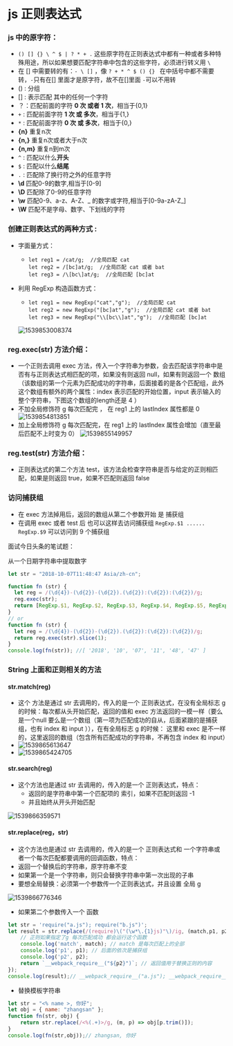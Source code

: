 # js 正则表达式

### js 中的原字符： 

* `() [] {} \ ^ $ | ? * + .` 这些原字符在正则表达式中都有一种或者多种特殊用途，所以如果想要匹配字符串中包含的这些字符，必须进行转义用 `\`
* 在 [] 中需要转的有：`- \ []` ，像 `? + * ^ $ () {} ` 在中括号中都不需要转，`-`只有在[] 里面才是原字符，故不在[]里面 `-`可以不用转
* () : 分组
* [] : 表示匹配 其中的任何一个字符
* ？：匹配前面的字符 **0 次 或者 1 次**，相当于{0,1}
* `+` : 匹配前面字符 **1 次 或 多次**，相当于{1,}
* `*` : 匹配前面字符 **0 次 或 多次**，相当于{0,}
* **{n}** 重复n次
* **{n,}** 重复n次或者大于n次
* **{n,m}** 重复n到m次
* `^` : 匹配以什么**开头**
* `$` : 匹配以什么**结尾**
* `.` : 匹配除了换行符之外的任意字符
* **\d** 匹配0-9的数字,相当于[0-9]
* **\D** 匹配除了0-9的任意字符
* **\w** 匹配0-9、a-z、A-Z、_ 的数字或字符,相当于[0-9a-zA-Z_]
* **\W** 匹配不是字母、数字、下划线的字符

### 创建正则表达式的两种方式 :

* 字面量方式：

  * ```
    let reg1 = /cat/g;  //全局匹配 cat
    let reg2 = /[bc]at/g;  //全局匹配 cat 或者 bat
    let reg3 = /\[bc\]at/g;  //全局匹配 [bc]at
    ```

* 利用 RegExp 构造函数方式：

  * ```
    let reg1 = new RegExp("cat","g");  //全局匹配 cat
    let reg2 = new RegExp("[bc]at","g");  //全局匹配 cat 或者 bat
    let reg3 = new RegExp("\\[bc\\]at","g");  //全局匹配 [bc]at
    ```

  ![1539853008374](../assert/1539853008374.png)

### reg.exec(str) 方法介绍：

   * 一个正则去调用 exec 方法，传入一个字符串为参数，会去匹配该字符串中是否有与正则表达式相匹配的项，如果没有则返回 null，如果有则返回一个 数组（该数组的第一个元素为匹配成功的字符串，后面接着的是各个匹配组，此外这个数组有额外的两个属性：index 表示匹配的开始位置，input 表示输入的整个字符串，下图这个数组的length还是 4 ）
* 不加全局修饰符 g  每次匹配完 ， 在 reg1 上的 lastIndex 属性都是 0
  ![1539854813851](../assert/1539854813851.png)
* 加上全局修饰符 g 每次匹配完，在 reg1 上的 lastIndex 属性会增加（直至最后匹配不上时变为 0）
  ![1539855149957](../assert/1539855149957.png)

### reg.test(str) 方法介绍：
  * 正则表达式的第二个方法 test，该方法会检查字符串是否与给定的正则相匹配，如果是则返回 true，如果不匹配则返回 false
### 访问捕获组
  * 在 exec 方法掉用后，返回的数组从第二个参数开始 是 捕获组
  * 在调用 exec 或者 test 后 也可以这样去访问捕获组 `RegExp.$1 ...... RegExp.$9` 可以访问到 9 个捕获组

面试今日头条的笔试题：

从一个日期字符串中提取数字

```javascript
let str = "2018-10-07T11:48:47 Asia/zh-cn";

function fn (str) {
  let reg = /(\d{4})-(\d{2})-(\d{2}).(\d{2}):(\d{2}):(\d{2})/g;
  reg.exec(str);
  return [RegExp.$1, RegExp.$2, RegExp.$3, RegExp.$4, RegExp.$5, RegExp.$6];
}
// or 
function fn (str) {
  let reg = /(\d{4})-(\d{2})-(\d{2}).(\d{2}):(\d{2}):(\d{2})/g;
  return reg.exec(str).slice(1);
}
console.log(fn(str)); //[ '2018', '10', '07', '11', '48', '47' ]
```

### String 上面和正则相关的方法

#### str.match(reg)

* 这个 方法是通过 str 去调用的，传入的是一个 正则表达式，在没有全局标志 g 的时候：每次都从头开始匹配，返回的值和 exec 方法返回的一模一样（要么是一个null 要么是一个数组（第一项为匹配成功的自从，后面紧跟的是捕获组，也有 index 和 input ）），在有全局标志 g 的时候： 这里和 exec 是不一样的，这里返回的数组（包含所有匹配成功的字符串，不再包含 index 和 input）
* ![1539865613647](../assert/1539865613647.png)
* ![1539865424705](../assert/1539865424705.png)

#### str.search(reg)

* 这个方法也是通过 str 去调用的，传入的是一个 正则表达式，特点：
  * 返回的是字符串中第一个匹配项的 索引，如果不匹配则返回 -1
  * 并且始终从开头开始匹配

![1539866359571](../assert/1539866359571.png)

#### str.replace(reg，str)

* 这个方法也是通过 str 去调用的，传入的是一个 正则表达式和 一个字符串或者一个每次匹配都要调用的回调函数，特点：
* 返回一个替换后的字符串，原字符串不变
* 如果第一个是一个字符串，则只会替换字符串中第一次出现的子串
* 要想全局替换：必须第一个参数传一个正则表达式，并且设置 全局 g

![1539866776346](../assert/1539866776346.png)

- 如果第二个参数传入一个 函数

```javascript
let str = 'require("a.js"); require("b.js")';
let result = str.replace(/(require)\("(\w*\.{1}js)"\)/ig, (match,p1, p2) => {
    // 正则如果指定了g 每次匹配成功 都会运行这个函数
    console.log('match', match); // match 是每次匹配上的全部
    console.log('p1', p1); // 后面的依次是捕获组
    console.log('p2', p2);
    return `__webpack_require__("${p2}")`; // 返回值用于替换正则的内容
});
console.log(result);// __webpack_require__("a.js"); __webpack_require__("b.js")
```

- 替换模板字符串
```javascript
let str = "<% name >, 你好";
let obj = { name: "zhangsan" };
function fn(str, obj) {
    return str.replace(/<%(.+)>/g, (m, p) => obj[p.trim()]);
}
console.log(fn(str,obj));// zhangsan, 你好
```

